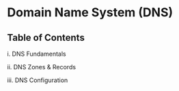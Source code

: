 # Domain Name System (DNS)

## Table of Contents

i. DNS Fundamentals

ii. DNS Zones & Records

iii. DNS Configuration


